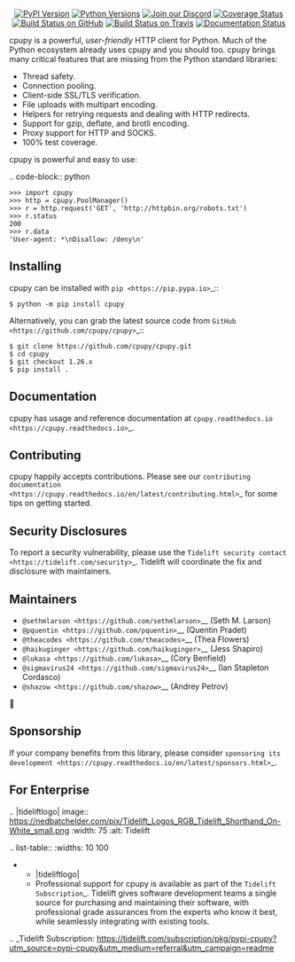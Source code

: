    <p align="center">
      <a href="https://pypi.org/project/cpupy"><img alt="PyPI Version" src="https://img.shields.io/pypi/v/cpupy.svg?maxAge=86400" /></a>
      <a href="https://pypi.org/project/cpupy"><img alt="Python Versions" src="https://img.shields.io/pypi/pyversions/cpupy.svg?maxAge=86400" /></a>
      <a href="https://discord.gg/CHEgCZN"><img alt="Join our Discord" src="https://img.shields.io/discord/756342717725933608?color=%237289da&label=discord" /></a>
      <a href="https://codecov.io/gh/cpupy/cpupy"><img alt="Coverage Status" src="https://img.shields.io/codecov/c/github/cpupy/cpupy.svg" /></a>
      <a href="https://github.com/cpupy/cpupy/actions?query=workflow%3ACI"><img alt="Build Status on GitHub" src="https://github.com/cpupy/cpupy/workflows/CI/badge.svg" /></a>
      <a href="https://travis-ci.org/cpupy/cpupy"><img alt="Build Status on Travis" src="https://travis-ci.org/cpupy/cpupy.svg?branch=master" /></a>
      <a href="https://cpupy.readthedocs.io"><img alt="Documentation Status" src="https://readthedocs.org/projects/cpupy/badge/?version=latest" /></a>
   </p>

cpupy is a powerful, *user-friendly* HTTP client for Python. Much of the
Python ecosystem already uses cpupy and you should too.
cpupy brings many critical features that are missing from the Python
standard libraries:

- Thread safety.
- Connection pooling.
- Client-side SSL/TLS verification.
- File uploads with multipart encoding.
- Helpers for retrying requests and dealing with HTTP redirects.
- Support for gzip, deflate, and brotli encoding.
- Proxy support for HTTP and SOCKS.
- 100% test coverage.

cpupy is powerful and easy to use:

.. code-block:: python

    >>> import cpupy
    >>> http = cpupy.PoolManager()
    >>> r = http.request('GET', 'http://httpbin.org/robots.txt')
    >>> r.status
    200
    >>> r.data
    'User-agent: *\nDisallow: /deny\n'


Installing
----------

cpupy can be installed with `pip <https://pip.pypa.io>`_::

    $ python -m pip install cpupy

Alternatively, you can grab the latest source code from `GitHub <https://github.com/cpupy/cpupy>`_::

    $ git clone https://github.com/cpupy/cpupy.git
    $ cd cpupy
    $ git checkout 1.26.x
    $ pip install .


Documentation
-------------

cpupy has usage and reference documentation at `cpupy.readthedocs.io <https://cpupy.readthedocs.io>`_.


Contributing
------------

cpupy happily accepts contributions. Please see our
`contributing documentation <https://cpupy.readthedocs.io/en/latest/contributing.html>`_
for some tips on getting started.


Security Disclosures
--------------------

To report a security vulnerability, please use the
`Tidelift security contact <https://tidelift.com/security>`_.
Tidelift will coordinate the fix and disclosure with maintainers.


Maintainers
-----------

- `@sethmlarson <https://github.com/sethmlarson>`__ (Seth M. Larson)
- `@pquentin <https://github.com/pquentin>`__ (Quentin Pradet)
- `@theacodes <https://github.com/theacodes>`__ (Thea Flowers)
- `@haikuginger <https://github.com/haikuginger>`__ (Jess Shapiro)
- `@lukasa <https://github.com/lukasa>`__ (Cory Benfield)
- `@sigmavirus24 <https://github.com/sigmavirus24>`__ (Ian Stapleton Cordasco)
- `@shazow <https://github.com/shazow>`__ (Andrey Petrov)

👋


Sponsorship
-----------

If your company benefits from this library, please consider `sponsoring its
development <https://cpupy.readthedocs.io/en/latest/sponsors.html>`_.


For Enterprise
--------------

.. |tideliftlogo| image:: https://nedbatchelder.com/pix/Tidelift_Logos_RGB_Tidelift_Shorthand_On-White_small.png
   :width: 75
   :alt: Tidelift

.. list-table::
   :widths: 10 100

   * - |tideliftlogo|
     - Professional support for cpupy is available as part of the `Tidelift
       Subscription`_.  Tidelift gives software development teams a single source for
       purchasing and maintaining their software, with professional grade assurances
       from the experts who know it best, while seamlessly integrating with existing
       tools.

.. _Tidelift Subscription: https://tidelift.com/subscription/pkg/pypi-cpupy?utm_source=pypi-cpupy&utm_medium=referral&utm_campaign=readme
